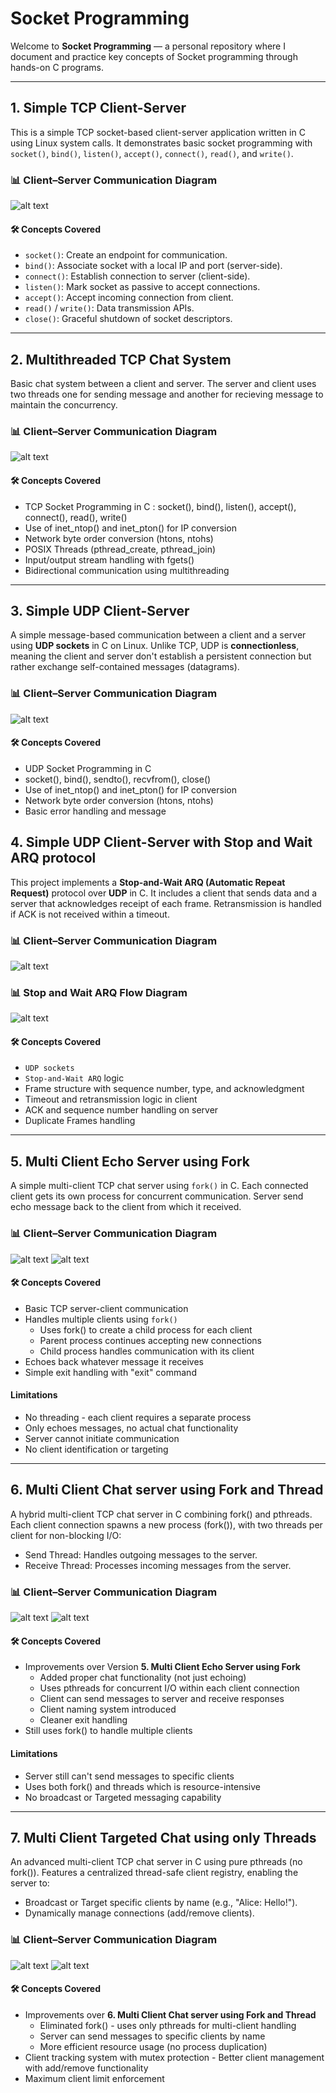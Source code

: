 # Socket Programming
Welcome to **Socket Programming** — a personal repository where I document and practice key concepts of Socket programming through hands-on C programs.

---
## 1. Simple TCP Client-Server
This is a simple TCP socket-based client-server application written in C using Linux system calls. It demonstrates basic socket programming with `socket()`, `bind()`, `listen()`, `accept()`, `connect()`, `read()`, and `write()`.

### 📊 Client–Server Communication Diagram
![alt text](./1.Simple_TCP_Client_Server/State_Diagram.png)

#### 🛠️ Concepts Covered
- `socket()`: Create an endpoint for communication.
- `bind()`: Associate socket with a local IP and port (server-side).
- `connect()`: Establish connection to server (client-side).
- `listen()`: Mark socket as passive to accept connections.
- `accept()`: Accept incoming connection from client.
- `read()` / `write()`: Data transmission APIs.
- `close()`: Graceful shutdown of socket descriptors.

---
## 2. Multithreaded TCP Chat System
Basic chat system between a client and server. The server and client uses two threads one for sending message and another for recieving message to maintain the concurrency.

### 📊 Client–Server Communication Diagram
![alt text](./2.Multithreaded_TCP_Chat_System/State_Diagram.png)

#### 🛠️ Concepts Covered
- TCP Socket Programming in C : socket(), bind(), listen(), accept(), connect(), read(), write()
- Use of inet_ntop() and inet_pton() for IP conversion
- Network byte order conversion (htons, ntohs)
- POSIX Threads (pthread_create, pthread_join)
- Input/output stream handling with fgets()
- Bidirectional communication using multithreading

---
## 3. Simple UDP Client-Server
A simple message-based communication between a client and a server using **UDP sockets** in C on Linux.
Unlike TCP, UDP is **connectionless**, meaning the client and server don't establish a persistent connection but rather exchange self-contained messages (datagrams).

### 📊 Client–Server Communication Diagram
![alt text](./3.Simple_UDP_Client_Server/State_Diagram.png)

#### 🛠️ Concepts Covered
- UDP Socket Programming in C
- socket(), bind(), sendto(), recvfrom(), close()
- Use of inet_ntop() and inet_pton() for IP conversion
- Network byte order conversion (htons, ntohs)
- Basic error handling and message 

## 4. Simple UDP Client-Server with Stop and Wait ARQ protocol
This project implements a **Stop-and-Wait ARQ (Automatic Repeat Request)** protocol over **UDP** in C. It includes a client that sends data and a server that acknowledges receipt of each frame. Retransmission is handled if ACK is not received within a timeout.

### 📊 Client–Server Communication Diagram
![alt text](./4.Simple_UDP_Stop&Wait/State_Diagram.png)

### 📊 Stop and Wait ARQ Flow Diagram
![alt text](./4.Simple_UDP_Stop&Wait/Stop_Wait_Diagram.png)

#### 🛠️ Concepts Covered
- `UDP sockets`
- `Stop-and-Wait ARQ` logic
- Frame structure with sequence number, type, and acknowledgment
- Timeout and retransmission logic in client
- ACK and sequence number handling on server
- Duplicate Frames handling

---
## 5. Multi Client Echo Server using Fork
A simple multi-client TCP chat server using `fork()` in C. Each connected client gets its own process for concurrent communication. Server send echo message back to the client from which it received.

### 📊 Client–Server Communication Diagram
![alt text](./5.MultiClient_EchoServer_Fork/server_flowchart.png)
![alt text](./5.MultiClient_EchoServer_Fork/client_flowchart.png)

#### 🛠️ Concepts Covered
- Basic TCP server-client communication
- Handles multiple clients using `fork()`
    - Uses fork() to create a child process for each client
    - Parent process continues accepting new connections
    - Child process handles communication with its client
- Echoes back whatever message it receives
- Simple exit handling with "exit" command

#### Limitations
- No threading - each client requires a separate process
- Only echoes messages, no actual chat functionality
- Server cannot initiate communication
- No client identification or targeting

---
## 6. Multi Client Chat server using Fork and Thread
A hybrid multi-client TCP chat server in C combining fork() and pthreads. Each client connection spawns a new process (fork()), with two threads per client for non-blocking I/O:
- Send Thread: Handles outgoing messages to the server.
- Receive Thread: Processes incoming messages from the server.

### 📊 Client–Server Communication Diagram
![alt text](./6.MultiClient_ChatServer_ForkThreads/server_flowchart.png)
![alt text](./6.MultiClient_ChatServer_ForkThreads/client_flowchart.png)

#### 🛠️ Concepts Covered
-  Improvements over Version **5. Multi Client Echo Server using Fork**
    - Added proper chat functionality (not just echoing)
    - Uses pthreads for concurrent I/O within each client connection
    - Client can send messages to server and receive responses
    - Client naming system introduced
    - Cleaner exit handling
- Still uses fork() to handle multiple clients

#### Limitations
- Server still can't send messages to specific clients
- Uses both fork() and threads which is resource-intensive
- No broadcast or Targeted messaging capability

---
## 7. Multi Client Targeted Chat using only Threads
An advanced multi-client TCP chat server in C using pure pthreads (no fork()). Features a centralized thread-safe client registry, enabling the server to:
- Broadcast or Target specific clients by name (e.g., "Alice: Hello!").
- Dynamically manage connections (add/remove clients).

### 📊 Client–Server Communication Diagram
![alt text](./7.MultiClient_TargetedChat_Threads/server_flowchart.png)
![alt text](./7.MultiClient_TargetedChat_Threads/client_flowchart.png)

#### 🛠️ Concepts Covered
- Improvements over **6. Multi Client Chat server using Fork and Thread**
    - Eliminated fork() - uses only pthreads for multi-client handling
    - Server can send messages to specific clients by name
    - More efficient resource usage (no process duplication)
- Client tracking system with mutex protection    - Better client management with add/remove functionality
- Maximum client limit enforcement

